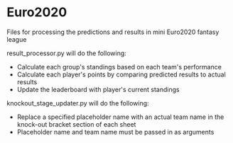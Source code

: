 # Euro2020
Files for processing the predictions and results in mini Euro2020 fantasy league

result_processor.py will do the following:
- Calculate each group's standings based on each team's performance
- Calculate each player's points by comparing predicted results to actual results
- Update the leaderboard with player's current standings

knockout_stage_updater.py will do the following:
- Replace a specified placeholder name with an actual team name in the knock-out bracket section of each sheet
- Placeholder name and team name must be passed in as arguments 
